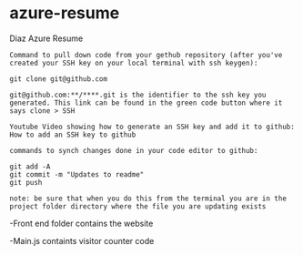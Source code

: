 # azure-resume
Diaz Azure Resume

    Command to pull down code from your gethub repository (after you've created your SSH key on your local terminal with ssh keygen):

    git clone git@github.com

    git@github.com:**/****.git is the identifier to the ssh key you generated. This link can be found in the green code button where it says clone > SSH

    Youtube Video showing how to generate an SSH key and add it to github: How to add an SSH key to github

    commands to synch changes done in your code editor to github:

    git add -A
    git commit -m "Updates to readme"
    git push

    note: be sure that when you do this from the terminal you are in the project folder directory where the file you are updating exists

-Front end folder contains the website

-Main.js containts visitor counter code
